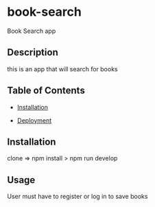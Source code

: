# book-search


Book Search app


## Description

this is an app that will search for books

## Table of Contents

* [Installation](#installation)

* [Deployment](#deployment)


## Installation
 clone => npm install > npm run develop 
 

## Usage 

User must have to register or log in to save books










